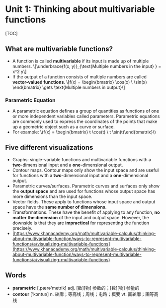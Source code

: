 # Unit 1: Thinking about multivariable functions

[TOC]

## What are multivariable functions?

* A function is called **multivariable** if its input is made up of multiple numbers. \\[\underbrace{f(x, y)}_{\text{Multiple numbers in the input} } = x^2 y\\]
* If the output of a function consists of multiple numbers are called **vector-valued functions**. \\[f(x) = \begin{bmatrix} \cos(x) \\ \sin(x) \end{bmatrix} \gets \text{Multiple numbers in output}\\]

### Parametric Equation

* A parametric equation defines a group of quantities as functions of one or more independent variables called parameters. Parametric equations are commonly used to express the coordinates of the points that make up a geometric object such as a curve or surface.
* For example: \\(f(x) = \begin{bmatrix} t \cos(t) \\ t \sin(t)\end{bmatrix}\\)

## Five different visualizations

* Graphs: single-variable functions and multivariable functions with a **two**-dimensional input and a **one**-dimensional output.
* Contour maps. Contour maps only show the input space and are useful for functions with a **two**-dimensional input and a **one**-dimensional output.
* Parametric curves/surfaces. Parametric curves and surfaces only show the **output space** and are used for functions whose output space has more dimensions than the input space.
* Vector fields. These apply to functions whose input space and output space have the **same number of dimensions**.
* Transformations. These have the benefit of applying to any function, **no matter the dimension** of the input and output space. However, the downside is that they are **impractical** for representing the function precisely.
* [https://www.khanacademy.org/math/multivariable-calculus/thinking-about-multivariable-function/ways-to-represent-multivariable-functions/a/visualizing-multivariable-functions](https://www.khanacademy.org/math/multivariable-calculus/thinking-about-multivariable-function/ways-to-represent-multivariable-functions/a/visualizing-multivariable-functions)

## Words

* **parametric** [,pærə'metrik] adj. [数][物] 参数的；[数][物] 参量的 
* **contour** ['kɔntuə] n. 轮廓；等高线；周线；电路；概要 vt. 画轮廓；画等高线


